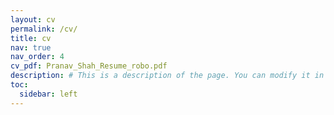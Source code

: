 ```yaml
---
layout: cv
permalink: /cv/
title: cv
nav: true
nav_order: 4
cv_pdf: Pranav_Shah_Resume_robo.pdf
description: # This is a description of the page. You can modify it in 'pages/_cv.md'. You can also change or remove the top pdf download button.
toc:
  sidebar: left
---
```

